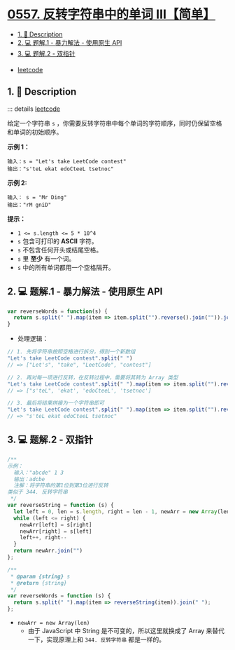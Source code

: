 # [0557. 反转字符串中的单词 III【简单】](https://github.com/Tdahuyou/TNotes.leetcode/tree/main/notes/0557.%20%E5%8F%8D%E8%BD%AC%E5%AD%97%E7%AC%A6%E4%B8%B2%E4%B8%AD%E7%9A%84%E5%8D%95%E8%AF%8D%20III%E3%80%90%E7%AE%80%E5%8D%95%E3%80%91)

<!-- region:toc -->

- [1. 📝 Description](#1--description)
- [2. 💻 题解.1 - 暴力解法 - 使用原生 API](#2--题解1---暴力解法---使用原生-api)
- [3. 💻 题解.2 - 双指针](#3--题解2---双指针)

<!-- endregion:toc -->
- [leetcode](https://leetcode.cn/problems/reverse-words-in-a-string-iii/)


## 1. 📝 Description

::: details [leetcode](https://leetcode.cn)

给定一个字符串 `s` ，你需要反转字符串中每个单词的字符顺序，同时仍保留空格和单词的初始顺序。

**示例 1：**
```
输入：s = "Let's take LeetCode contest"
输出："s'teL ekat edoCteeL tsetnoc"
```
**示例 2:**
```
输入： s = "Mr Ding"
输出："rM gniD"
```

**提示：**

- `1 <= s.length <= 5 * 10^4`
- `s` 包含可打印的 **ASCII** 字符。
- `s` 不包含任何开头或结尾空格。
- `s` 里 **至少** 有一个词。
- `s` 中的所有单词都用一个空格隔开。

## 2. 💻 题解.1 - 暴力解法 - 使用原生 API

```js
var reverseWords = function(s) {
  return s.split(" ").map(item => item.split("").reverse().join("")).join(" ")
}
```

- 处理逻辑：

```js
// 1. 先将字符串按照空格进行拆分，得到一个新数组
"Let's take LeetCode contest".split(" ")
// => ["Let's", "take", "LeetCode", "contest"]

// 2. 再对每一项进行反转，在反转过程中，需要将其转为 Array 类型
"Let's take LeetCode contest".split(" ").map(item => item.split("").reverse().join(""))
// => ["s'teL", 'ekat', 'edoCteeL', 'tsetnoc']

// 3. 最后将结果拼接为一个字符串即可
"Let's take LeetCode contest".split(" ").map(item => item.split("").reverse().join("")).join(" ")
// => "s'teL ekat edoCteeL tsetnoc"
```

## 3. 💻 题解.2 - 双指针

```js
/**
示例：
  输入："abcde" 1 3
  输出：adcbe
  注解：将字符串的第1位到第3位进行反转
类似于 344. 反转字符串
 */
var reverseString = function (s) {
  let left = 0, len = s.length, right = len - 1, newArr = new Array(len)
  while (left <= right) {
    newArr[left] = s[right]
    newArr[right] = s[left]
    left++, right--
  }
  return newArr.join("")
};

/**
 * @param {string} s
 * @return {string}
 */
var reverseWords = function (s) {
  return s.split(" ").map(item => reverseString(item)).join(" ");
};
```

- `newArr = new Array(len)`
  - 由于 JavaScript 中 String 是不可变的，所以这里就换成了 Array 来替代一下，实现原理上和 `344. 反转字符串` 都是一样的。
